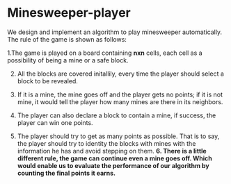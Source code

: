 # Minesweeper-player
We design and implement an algorithm to play minesweeper automatically. The rule of the game is shown as follows:  

1.The game is played on a board containing **nxn** cells, each cell as a possibility of being a mine or a safe block.  

2. All the blocks are covered initallily, every time the player should select a block to be revealed.  
 
3. If it is a mine, the mine goes off and the player gets no points; if it is not mine, it would tell the player how many mines are there in its neighbors.  

4. The player can also declare a block to contain a mine, if success, the player can win one points.  
 
5. The player should try to get as many points as possible. That is to say, the player should try to identity the blocks with mines with the information he has and avoid stepping on them.
**6. There is a little different rule, the game can continue even a mine goes off. Which would enable us to evaluate the performance of our algorithm by counting the final points it earns.** 
